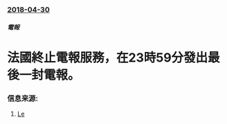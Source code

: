 ### [2018-04-30](/news/2018/04/30/index.md)

##### 電報
# 法國終止電報服務，在23時59分發出最後一封電報。 




### 信息来源:

1. [Le](http://www.lefigaro.fr/societes/2018/05/02/20005-20180502ARTFIG00150-orange-envoie-le-dernier-telegramme-francais-de-l-histoire.php)
